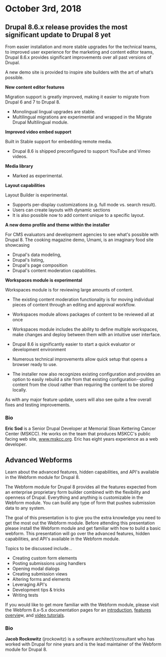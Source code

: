 # October 3rd, 2018

## Drupal 8.6.x release provides the most significant update to Drupal 8 yet

From easier installation and more stable upgrades for the technical teams, to improved user experience for the marketing and content editor teams, Drupal 8.6.x provides significant improvements over all past versions of Drupal.

A new demo site is provided to inspire site builders with the art of what’s possible. 

**New content editor features**

Migration support is greatly improved, making it easier to migrate from Drupal 6 and 7 to Drupal 8.
* Monolingual lingual upgrades are stable.
* Multilingual migrations are experimental and wrapped in the Migrate Drupal Multilingual module.

**Improved video embed support**

Built in Stable support for embedding remote media.
* Drupal 8.6 is shipped preconfigured to support YouTube and Vimeo videos.

**Media library**

* Marked as experimental.

**Layout capabilities**

Layout Builder is experimental.
* Supports per-display customizations (e.g. full mode vs. search result).
* Users can create layouts with dynamic sections
* It is also possible now to add content unique to a specific layout.

**A new demo profile and theme within the installer**

For CMS evaluators and development agencies to see what's possible with Drupal 8. The cooking magazine demo, Umami, is an imaginary food site showcasing
* Drupal's data modeling,
* Drupal's listing,
* Drupal's page composition
* Drupal's content moderation capabilities.
    
**Workspaces module is experimental**

Workspaces module is for reviewing large amounts of content.
* The existing content moderation functionality is for moving individual pieces of content through an editing and approval workflow.
* Workspaces module allows packages of content to be reviewed all at once
* Workspaces module includes the ability to define multiple workspaces, make changes and deploy between them with an intuitive user interface.
  
* Drupal 8.6 is significantly easier to start a quick evaluator or development environment
* Numerous technical improvements allow quick setup that opens a browser ready to use.
* The installer now also recognizes existing configuration and provides an option to easily rebuild a site from that existing configuration--pulling content from the cloud rather than requiring the content to be stored locally. 
  
As with any major feature update, users will also see quite a few overall fixes and testing improvements.

### Bio

**Eric Sod** is a Senior Drupal Developer at Memorial Sloan Kettering Cancer Center (MSKCC). He works on the team that produces MSKCC's public facing web site, www.mskcc.org. Eric has eight years experience as a web developer.

## Advanced Webforms

Learn about the advanced features, hidden capabilities, and API's available in the Webform module for Drupal 8.

The Webform module for Drupal 8 provides all the features expected from an enterprise proprietary form builder combined with the flexibility and openness of Drupal.  Everything and anything is customizable in the Webform module.  You can build any type of form that pushes submission data to any system.

The goal of this presentation is to give you the extra knowledge you need to get the most out the Webform module. Before attending this presentation please install the Webform module and get familiar with how to build a basic webform. This presentation will go over the advanced features, hidden capabilities, and API's available in the Webform module.

Topics to be discussed include...
* Creating custom form elements 
* Posting submissions using handlers
* Opening modal dialogs
* Creating submission views
* Altering forms and elements
* Leveraging API's
* Development tips & tricks
* Writing tests

If you would like to get more familiar with the Webform module, please visit the Webform 8.x-5.x documentation pages for an [introduction](https://www.drupal.org/node/2834423), [features overvie](https://www.drupal.org/node/2837024)w, and [video tutorials](https://www.drupal.org/node/2834424).

### Bio

**Jacob Rockowitz** (jrockowitz) is a software architect/consultant who has worked with Drupal for nine years and is the lead maintainer of the Webform module for Drupal 8.
